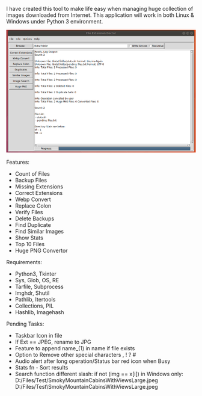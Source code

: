I have created this tool to make life easy when managing huge collection of images downloaded from Internet.
This application will work in both Linux & Windows under Python 3 environment.

![](main.png)


Features:
- Count of Files
- Backup Files
- Missing Extensions
- Correct Extensions
- Webp Convert
- Replace Colon
- Verify Files
- Delete Backups
- Find Duplicate
- Find Similar Images
- Show Stats
- Top 10 Files
- Huge PNG Convertor


Requirements:
- Python3, Tkinter
- Sys, Glob, OS, RE
- Tarfile, Subprocess
- Imghdr, Shutil
- Pathlib, Itertools
- Collections, PIL
- Hashlib, Imagehash


Pending Tasks:
- Taskbar Icon in file
- If Ext == JPEG, rename to JPG
- Feature to append name_(1) in name if file exists
- Option to Remove other special characters , ! ? #
- Audio alert after long operation/Status bar red icon when Busy
- Stats fn - Sort results
- Search function different slash: if not (img == x[i]) in Windows only:
 D:/Files/Test/SmokyMountainCabinsWithViewsLarge.jpeg
 D:/Files/Test\SmokyMountainCabinsWithViewsLarge.jpeg
